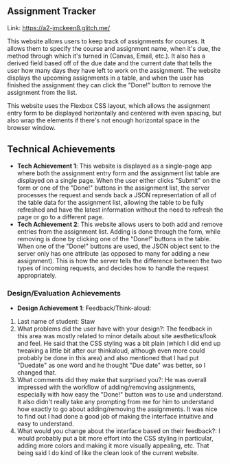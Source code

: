 ## Assignment Tracker
Link: https://a2-jmckeen8.glitch.me/

This website allows users to keep track of assignments for courses. It allows them to specify the course and assignment name, when it's due, the method through which it's turned in (Canvas, Email, etc.). It also has a derived field based off of the due date and the current date that tells the user how many days they have left to work on the assignment. The website displays the upcoming assignments in a table, and when the user has finished the assignment they can click the "Done!" button to remove the assignment from the list.  

This website uses the Flexbox CSS layout, which allows the assignment entry form to be displayed horizontally and centered with even spacing, but also wrap the elements if there's not enough horizontal space in the browser window. 

## Technical Achievements
- **Tech Achievement 1**: This website is displayed as a single-page app where both the assignment entry form and the assignment list table are displayed on a single page. When the user either clicks "Submit" on the form or one of the "Done!" buttons in the assignment list, the server processes the request and sends back a JSON representation of all of the table data for the assignment list, allowing the table to be fully refreshed and have the latest information without the need to refresh the page or go to a different page.
- **Tech Achievement 2**: This website allows users to both add and remove entries from the assignment list. Adding is done through the form, while removing is done by clicking one of the "Done!" buttons in the table. When one of the "Done!" buttons are used, the JSON object sent to the server only has one attribute (as opposed to many for adding a new assignment). This is how the server tells the difference between the two types of incoming requests, and decides how to handle the request appropriately. 

### Design/Evaluation Achievements
- **Design Achievement 1**: Feedback/Think-aloud:
1. Last name of student: Staw
2. What problems did the user have with your design?: The feedback in this area was mostly related to minor details about site aesthetics/look and feel. He said that the CSS styling was a bit plain (which I did end up tweaking a little bit after our thinkaloud, although even more could probably be done in this area) and also mentioned that I had put "Duedate" as one word and he thought "Due date" was better, so I changed that.
3. What comments did they make that surprised you?: He was overall impressed with the workflow of adding/removing assignments, especially with how easy the "Done!" button was to use and understand. It also didn't really take any prompting from me for him to understand how exactly to go about adding/removing the assignments. It was nice to find out I had done a good job of making the interface intuitive and easy to understand.
4. What would you change about the interface based on their feedback?: I would probably put a bit more effort into the CSS styling in particular, adding more colors and making it more visually appealing, etc. That being said I do kind of like the clean look of the current website. 

